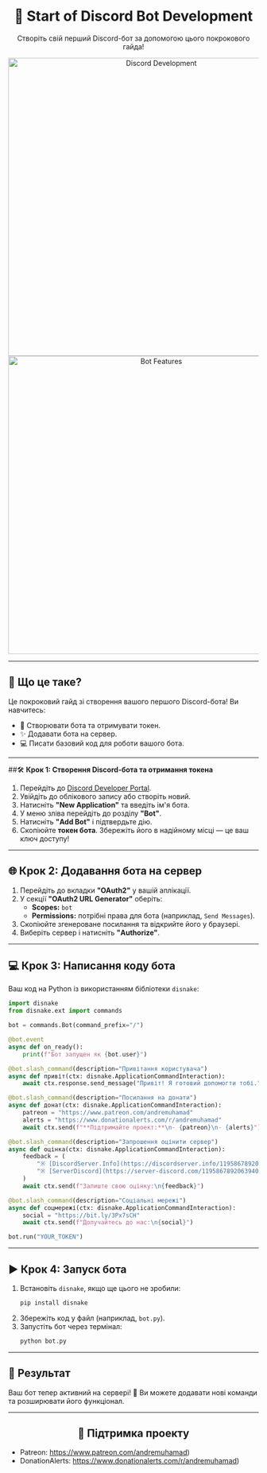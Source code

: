 <div align="center">  
  <h1>🚀 Start of Discord Bot Development</h1>  
  <p>  
    Створіть свій перший Discord-бот за допомогою цього покрокового гайда!  
  </p>  
  <img src="https://github.com/AndreMuhamed/Pogadon/assets/128980327/879275f3-3b5b-4751-a5a1-495456a16d8d" alt="Discord Development" width="600"/>  
  <img src="https://github.com/AndreMuhamed/pogadon/assets/128980327/23b64a91-e2c1-47cf-aeae-144db6563c08" alt="Bot Features" width="600"/>  
</div>  

---

## 🎯 **Що це таке?**  
Це покроковий гайд зі створення вашого першого Discord-бота! Ви навчитесь:  
- 🔑 Створювати бота та отримувати токен.  
- ✨ Додавати бота на сервер.  
- 💻 Писати базовий код для роботи вашого бота.  

---

##🛠️ **Крок 1: Створення Discord-бота та отримання токена**


1. Перейдіть до [Discord Developer Portal](https://discord.com/developers/applications).  
2. Увійдіть до облікового запису або створіть новий.  
3. Натисніть **"New Application"** та введіть ім'я бота.  
4. У меню зліва перейдіть до розділу **"Bot"**.  
5. Натисніть **"Add Bot"** і підтвердьте дію.  
6. Скопіюйте **токен бота**. Збережіть його в надійному місці — це ваш ключ доступу!  

---

## 🌐 **Крок 2: Додавання бота на сервер** 

1. Перейдіть до вкладки **"OAuth2"** у вашій аплікації.  
2. У секції **"OAuth2 URL Generator"** оберіть:  
   - **Scopes:** `bot`  
   - **Permissions:** потрібні права для бота (наприклад, `Send Messages`).  
3. Скопіюйте згенероване посилання та відкрийте його у браузері.  
4. Виберіть сервер і натисніть **"Authorize"**.  

---

## 💻 **Крок 3: Написання коду бота**

Ваш код на Python із використанням бібліотеки `disnake`:  

```python
import disnake
from disnake.ext import commands

bot = commands.Bot(command_prefix="/")

@bot.event
async def on_ready():
    print(f"Бот запущен як {bot.user}")

@bot.slash_command(description="Привітання користувача")
async def привіт(ctx: disnake.ApplicationCommandInteraction):
    await ctx.response.send_message("Привіт! Я готовий допомогти тобі.")

@bot.slash_command(description="Посилання на донати")
async def донат(ctx: disnake.ApplicationCommandInteraction):
    patreon = "https://www.patreon.com/andremuhamad"
    alerts = "https://www.donationalerts.com/r/andremuhamad"
    await ctx.send(f"**Підтримайте проект:**\n- {patreon}\n- {alerts}")

@bot.slash_command(description="Запрошення оцінити сервер")
async def оцінка(ctx: disnake.ApplicationCommandInteraction):
    feedback = (
        "※ [DiscordServer.Info](https://discordserver.info/1195867892063940671)\n"
        "※ [ServerDiscord](https://server-discord.com/1195867892063940671)"
    )
    await ctx.send(f"Залиште свою оцінку:\n{feedback}")

@bot.slash_command(description="Соціальні мережі")
async def соцмережі(ctx: disnake.ApplicationCommandInteraction):
    social = "https://bit.ly/3Px7sCH"
    await ctx.send(f"Долучайтесь до нас:\n{social}")

bot.run("YOUR_TOKEN")
```

---

## ▶️ **Крок 4: Запуск бота** 


1. Встановіть `disnake`, якщо ще цього не зробили:  
   ```bash
   pip install disnake
   ```  
2. Збережіть код у файл (наприклад, `bot.py`).  
3. Запустіть бот через термінал:  
   ```bash
   python bot.py
   ```  

---

## 📜 **Результат**
Ваш бот тепер активний на сервері! 🥳 Ви можете додавати нові команди та розширювати його функціонал. 

---

<div align="center">  
  <h2>🤝 Підтримка проекту</h2>  
</div>  

- Patreon: https://www.patreon.com/andremuhamad)  
- DonationAlerts: https://www.donationalerts.com/r/andremuhamad)
